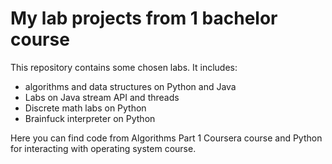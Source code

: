 # My lab projects from 1 bachelor course

This repository contains some chosen labs. It includes:

* algorithms and data structures on Python and Java
* Labs on Java stream API and threads
* Discrete math labs on Python
* Brainfuck interpreter on Python

Here you can find code from Algorithms Part 1 Coursera course and Python for interacting with operating system course.

